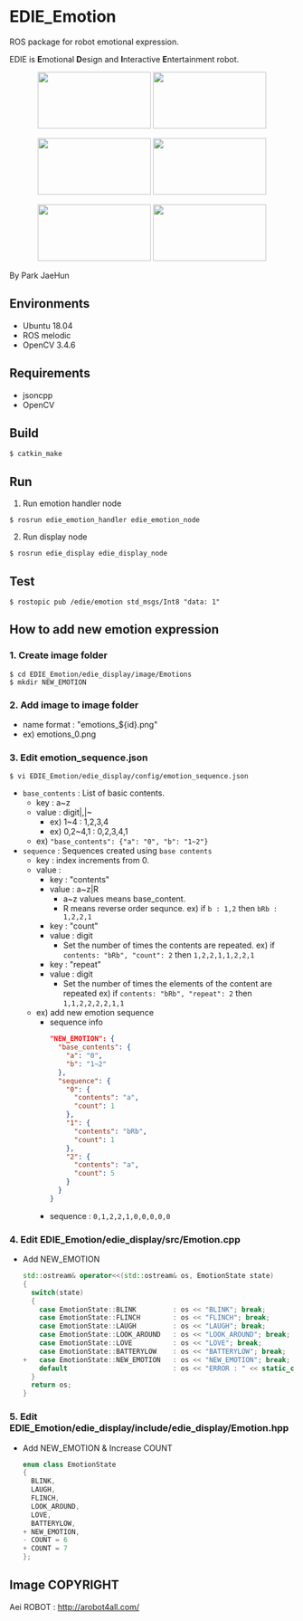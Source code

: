 # EDIE_Emotion
ROS package for robot emotional expression.

EDIE is **E**motional **D**esign and **I**nteractive **E**ntertainment robot.

<p align="center">
<img src=https://user-images.githubusercontent.com/22341340/133569386-c0d83cad-8cb0-4892-a24c-1ce37ea52cc2.gif width="200" height="100"> <img src=https://user-images.githubusercontent.com/22341340/133569452-59d3c052-06aa-4f5a-b4ad-08cd84b577e3.gif width="200" height="100"></p>

<p align="center">
<img src=https://user-images.githubusercontent.com/22341340/133569477-224663f2-bd19-4482-ac18-f25b9109c0db.gif width="200" height="100">    <img src=https://user-images.githubusercontent.com/22341340/133568311-682e46be-aa86-46a7-97c1-c3d7e5aef5e6.gif width="200" height="100"></p>

<p align="center">
<img src=https://user-images.githubusercontent.com/22341340/133569342-779bbd5f-b7e7-4f4e-bd88-eaa9b31bb334.gif width="200" height="100"> <img src=https://user-images.githubusercontent.com/22341340/133569404-62f11904-bd23-40f3-a425-2fea6c475989.gif  width="200" height="100"></p>

By Park JaeHun
## Environments
- Ubuntu 18.04
- ROS melodic
- OpenCV 3.4.6

## Requirements
- jsoncpp
- OpenCV

## Build
```
$ catkin_make
```

## Run 
1. Run emotion handler node
```
$ rosrun edie_emotion_handler edie_emotion_node
```
2. Run display node
```
$ rosrun edie_display edie_display_node
```

## Test
```
$ rostopic pub /edie/emotion std_msgs/Int8 "data: 1"
```

## How to add new emotion expression
### 1. Create image folder
```
$ cd EDIE_Emotion/edie_display/image/Emotions
$ mkdir NEW_EMOTION
```
### 2. Add image to image folder
- name format : "emotions_${id}.png"
- ex) emotions_0.png

### 3. Edit emotion_sequence.json
```
$ vi EDIE_Emotion/edie_display/config/emotion_sequence.json
```
- ```base_contents``` : List of basic contents.
  - key : a~z
  - value : digit|,|~
    - ex) 1~4 : 1,2,3,4
    - ex) 0,2~4,1 : 0,2,3,4,1
  - ex) ```"base_contents": {"a": "0", "b": "1~2"}```
- ```sequence``` : Sequences created using ```base contents```
  - key : index increments from 0.
  - value :
    - key : "contents"
    - value : a~z|R
      - a~z values means base_content.
      - R means reverse order sequnce.
        ex) if ```b : 1,2``` then ```bRb : 1,2,2,1```
    - key : "count"
    - value : digit
      - Set the number of times the contents are repeated.
        ex) if ```contents: "bRb", "count": 2``` then ```1,2,2,1,1,2,2,1```
    - key : "repeat"
    - value : digit
      - Set the number of times the elements of the content are repeated
        ex) if ```contents: "bRb", "repeat": 2``` then ```1,1,2,2,2,2,1,1```
  - ex) add new emotion sequence
    - sequence info
      ```json
      "NEW_EMOTION": {
        "base_contents": {
          "a": "0",
          "b": "1~2"
        },
        "sequence": {
          "0": {
            "contents": "a",
            "count": 1
          },
          "1": {
            "contents": "bRb",
            "count": 1
          },
          "2": {
            "contents": "a",
            "count": 5
          }
        }
      }
      ```
    - sequence : 
      ```0,1,2,2,1,0,0,0,0,0```
### 4. Edit EDIE_Emotion/edie_display/src/Emotion.cpp
- Add NEW_EMOTION
  ```c++
  std::ostream& operator<<(std::ostream& os, EmotionState state)
  {
    switch(state)
    {
      case EmotionState::BLINK         : os << "BLINK"; break;
      case EmotionState::FLINCH        : os << "FLINCH"; break;
      case EmotionState::LAUGH         : os << "LAUGH"; break;
      case EmotionState::LOOK_AROUND   : os << "LOOK_AROUND"; break;
      case EmotionState::LOVE          : os << "LOVE"; break;
      case EmotionState::BATTERYLOW    : os << "BATTERYLOW"; break;
  +   case EmotionState::NEW_EMOTION   : os << "NEW_EMOTION"; break;
      default                          : os << "ERROR : " << static_cast<int>(state); break;
    }
    return os;
  }
  ```
### 5. Edit EDIE_Emotion/edie_display/include/edie_display/Emotion.hpp
- Add NEW_EMOTION & Increase COUNT
  ```c++
  enum class EmotionState
  {
    BLINK,
    LAUGH,
    FLINCH,
    LOOK_AROUND,
    LOVE,
    BATTERYLOW,
  + NEW_EMOTION,
  - COUNT = 6
  + COUNT = 7
  };
  ```
  
## Image COPYRIGHT
Aei ROBOT : http://arobot4all.com/
